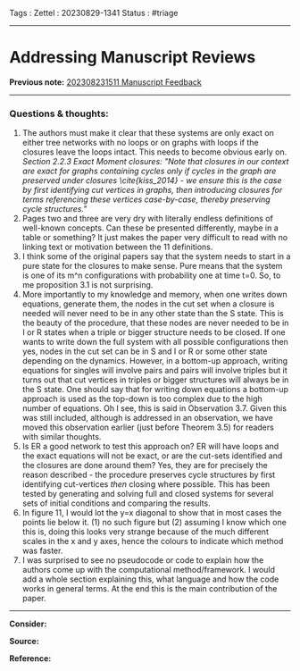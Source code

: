 Tags :
Zettel :  20230829-1341
Status : #triage 

-----

# Addressing Manuscript Reviews

**Previous note:** [202308231511 Manuscript Feedback](202308231511%20Manuscript%20Feedback.md)

-----

### Questions & thoughts:

1. The authors must make it clear that these systems are only exact on either tree networks with no loops or on graphs with loops if the closures leave the loops intact. This needs to become obvious early on. 
*Section 2.2.3 Exact Moment closures: "Note that closures in our context are exact for graphs containing cycles only if cycles in the graph are preserved under closures \cite{kiss_2014} - we ensure this is the case by first identifying cut vertices in graphs, then introducing closures for terms referencing these vertices case-by-case, thereby preserving cycle structures."*
2. Pages two and three are very dry with literally endless definitions of well-known concepts. Can these be presented differently, maybe in a table or something? It just makes the paper very difficult to read with no linking text or motivation between the 11 definitions.  
3. I think some of the original papers say that the system needs to start in a pure state for the closures to make sense. Pure means that the system is one of its m^n configurations with probability one at time t=0. So, to me proposition 3.1 is not surprising.  
4. More importantly to my knowledge and memory, when one writes down equations, generate them, the nodes in the cut set when a closure is needed will never need to be in any other state than the S state. This is the beauty of the procedure, that these nodes are never needed to be in I or R states when a triple or bigger structure needs to be closed. If one wants to write down the full system with all possible configurations then yes, nodes in the cut set can be in S and I or R or some other state depending on the dynamics. However, in a bottom-up approach, writing equations for singles will involve pairs and pairs will involve triples but it turns out that cut vertices in triples or bigger structures will always be in the S state. One should say that for writing down equations a bottom-up approach is used as the top-down is too complex due to the high number of equations. Oh I see, this is said in Observation 3.7. 
Given this was still included, although is addressed in an observation, we have moved this observation earlier (just before Theorem 3.5) for readers with similar thoughts.
1. Is ER a good network to test this approach on? ER will have loops and the exact equations will not be exact, or are the cut-sets identified and the closures are done around them? 
Yes, they are for precisely the reason described - the procedure preserves cycle structures by first identifying cut-vertices _then_ closing where possible. This has been tested by generating and solving full and closed systems for several sets of initial conditions and comparing the results.
1. In figure 11, I would lot the y=x diagonal to show that in most cases the points lie below it. 
(1) no such figure but (2) assuming I know which one this is, doing this looks very strange because of the much different scales in the x and y axes, hence the colours to indicate which method was faster.
7. I was surprised to see no pseudocode or code to explain how the authors come up with the computational method/framework. I would add a whole section explaining this, what language and how the code works in general terms. At the end this is the main contribution of the paper.  
  

-----
 
**Consider:**


**Source:** 


**Reference:** 
